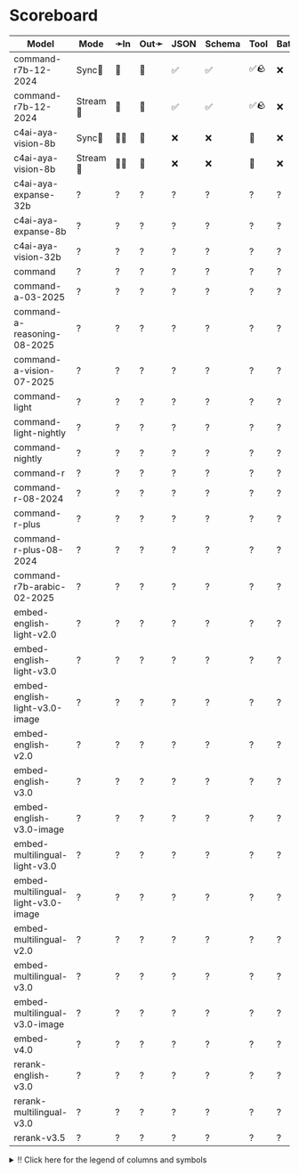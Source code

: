 # Scoreboard

| Model                               | Mode    | ➛In   | Out➛   | JSON | Schema | Tool | Batch | File | Cite | Text | Probs | Limits | Usage | Finish |
| ----------------------------------- | ------- | ----- | ------ | ---- | ------ | ---- | ----- | ---- | ---- | ---- | ----- | ------ | ----- | ------ |
| command-r7b-12-2024                 | Sync🧠   | 💬    | 💬     | ✅   | ✅     | ✅🪨 | ❌    | ❌   | ✅   | 🌱📏🛑 | ✅    | ❌     | ✅    | ✅     |
| command-r7b-12-2024                 | Stream🧠 | 💬    | 💬     | ✅   | ✅     | ✅🪨 | ❌    | ❌   | ✅   | 🌱📏🛑 | ✅    | ❌     | ✅    | ✅     |
| c4ai-aya-vision-8b                  | Sync🧠   | 💬📸  | 💬     | ❌   | ❌     | 💨   | ❌    | ❌   | ✅   | 🌱📏🛑 | ✅    | ❌     | ✅    | ✅     |
| c4ai-aya-vision-8b                  | Stream🧠 | 💬📸  | 💬     | ❌   | ❌     | 💨   | ❌    | ❌   | ✅   | 🌱📏🛑 | ✅    | ❌     | ✅    | ✅     |
| c4ai-aya-expanse-32b                | ?       | ?     | ?      | ?    | ?      | ?    | ?     | ?    | ?    | ?    | ?     | ?      | ?     | ?      |
| c4ai-aya-expanse-8b                 | ?       | ?     | ?      | ?    | ?      | ?    | ?     | ?    | ?    | ?    | ?     | ?      | ?     | ?      |
| c4ai-aya-vision-32b                 | ?       | ?     | ?      | ?    | ?      | ?    | ?     | ?    | ?    | ?    | ?     | ?      | ?     | ?      |
| command                             | ?       | ?     | ?      | ?    | ?      | ?    | ?     | ?    | ?    | ?    | ?     | ?      | ?     | ?      |
| command-a-03-2025                   | ?       | ?     | ?      | ?    | ?      | ?    | ?     | ?    | ?    | ?    | ?     | ?      | ?     | ?      |
| command-a-reasoning-08-2025         | ?       | ?     | ?      | ?    | ?      | ?    | ?     | ?    | ?    | ?    | ?     | ?      | ?     | ?      |
| command-a-vision-07-2025            | ?       | ?     | ?      | ?    | ?      | ?    | ?     | ?    | ?    | ?    | ?     | ?      | ?     | ?      |
| command-light                       | ?       | ?     | ?      | ?    | ?      | ?    | ?     | ?    | ?    | ?    | ?     | ?      | ?     | ?      |
| command-light-nightly               | ?       | ?     | ?      | ?    | ?      | ?    | ?     | ?    | ?    | ?    | ?     | ?      | ?     | ?      |
| command-nightly                     | ?       | ?     | ?      | ?    | ?      | ?    | ?     | ?    | ?    | ?    | ?     | ?      | ?     | ?      |
| command-r                           | ?       | ?     | ?      | ?    | ?      | ?    | ?     | ?    | ?    | ?    | ?     | ?      | ?     | ?      |
| command-r-08-2024                   | ?       | ?     | ?      | ?    | ?      | ?    | ?     | ?    | ?    | ?    | ?     | ?      | ?     | ?      |
| command-r-plus                      | ?       | ?     | ?      | ?    | ?      | ?    | ?     | ?    | ?    | ?    | ?     | ?      | ?     | ?      |
| command-r-plus-08-2024              | ?       | ?     | ?      | ?    | ?      | ?    | ?     | ?    | ?    | ?    | ?     | ?      | ?     | ?      |
| command-r7b-arabic-02-2025          | ?       | ?     | ?      | ?    | ?      | ?    | ?     | ?    | ?    | ?    | ?     | ?      | ?     | ?      |
| embed-english-light-v2.0            | ?       | ?     | ?      | ?    | ?      | ?    | ?     | ?    | ?    | ?    | ?     | ?      | ?     | ?      |
| embed-english-light-v3.0            | ?       | ?     | ?      | ?    | ?      | ?    | ?     | ?    | ?    | ?    | ?     | ?      | ?     | ?      |
| embed-english-light-v3.0-image      | ?       | ?     | ?      | ?    | ?      | ?    | ?     | ?    | ?    | ?    | ?     | ?      | ?     | ?      |
| embed-english-v2.0                  | ?       | ?     | ?      | ?    | ?      | ?    | ?     | ?    | ?    | ?    | ?     | ?      | ?     | ?      |
| embed-english-v3.0                  | ?       | ?     | ?      | ?    | ?      | ?    | ?     | ?    | ?    | ?    | ?     | ?      | ?     | ?      |
| embed-english-v3.0-image            | ?       | ?     | ?      | ?    | ?      | ?    | ?     | ?    | ?    | ?    | ?     | ?      | ?     | ?      |
| embed-multilingual-light-v3.0       | ?       | ?     | ?      | ?    | ?      | ?    | ?     | ?    | ?    | ?    | ?     | ?      | ?     | ?      |
| embed-multilingual-light-v3.0-image | ?       | ?     | ?      | ?    | ?      | ?    | ?     | ?    | ?    | ?    | ?     | ?      | ?     | ?      |
| embed-multilingual-v2.0             | ?       | ?     | ?      | ?    | ?      | ?    | ?     | ?    | ?    | ?    | ?     | ?      | ?     | ?      |
| embed-multilingual-v3.0             | ?       | ?     | ?      | ?    | ?      | ?    | ?     | ?    | ?    | ?    | ?     | ?      | ?     | ?      |
| embed-multilingual-v3.0-image       | ?       | ?     | ?      | ?    | ?      | ?    | ?     | ?    | ?    | ?    | ?     | ?      | ?     | ?      |
| embed-v4.0                          | ?       | ?     | ?      | ?    | ?      | ?    | ?     | ?    | ?    | ?    | ?     | ?      | ?     | ?      |
| rerank-english-v3.0                 | ?       | ?     | ?      | ?    | ?      | ?    | ?     | ?    | ?    | ?    | ?     | ?      | ?     | ?      |
| rerank-multilingual-v3.0            | ?       | ?     | ?      | ?    | ?      | ?    | ?     | ?    | ?    | ?    | ?     | ?      | ?     | ?      |
| rerank-v3.5                         | ?       | ?     | ?      | ?    | ?      | ?    | ?     | ?    | ?    | ?    | ?     | ?      | ?     | ?      |
<details>
<summary>‼️ Click here for the legend of columns and symbols</summary>

- 🏠: Runs locally.
- Sync:   Runs synchronously, the reply is only returned once completely generated
- Stream: Streams the reply as it is generated. Occasionally less features are supported in this mode
- 🧠: Has chain-of-thought thinking process
    - Both redacted (Anthropic, Gemini, OpenAI) and explicit (Deepseek R1, Qwen3, etc)
    - Many models can be used in both mode. In this case they will have two rows, one with thinking and one
      without. It is frequent that certain functionalities are limited in thinking mode, like tool calling.
- ✅: Implemented and works great
- ❌: Not supported by genai. The provider may support it, but genai does not (yet). Please send a PR to add
  it!
- 💬: Text
- 📄: PDF: process a PDF as input, possibly with OCR
- 📸: Image: process an image as input; most providers support PNG, JPG, WEBP and non-animated GIF, or generate images
- 🎤: Audio: process an audio file (e.g. MP3, WAV, Flac, Opus) as input, or generate audio
- 🎥: Video: process a video (e.g. MP4) as input, or generate a video (e.g. Veo 3)
- 💨: Feature is flaky (Tool calling) or inconsistent (Usage is not always reported)
- 🪨: Tool calling can be forced; aka you can force the model to call a tool. This is great.
- 🌐: Country where the company is located
- JSON and Schema: ability to output JSON in free form, or with a forced schema specified as a Go struct
- Tool: Tool calling, using [genai.ToolDef](https://pkg.go.dev/github.com/maruel/genai#ToolDef); best is ✅🪨
- Batch: Process asynchronously batches during off peak hours at a discounts
- Text: Text features
    - '🌱': Seed option for deterministic output
    - '📏': MaxTokens option to cap the amount of returned tokens
    - '🛑': Stop sequence to stop generation when a token is generated
- File: Upload and store large files via a separate API
- Cite: Citation generation from a provided document, specially useful for RAG
- Probs: Return logprobs to analyse each token probabilities
- Limits: Returns the rate limits, including the remaining quota
</details>
